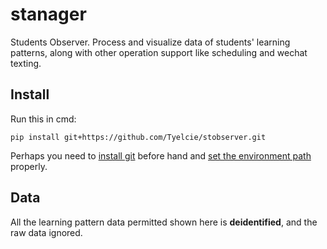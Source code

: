 # stanager
Students Observer. Process and visualize data of students' learning patterns, along with other operation support like scheduling and wechat texting.

## Install

Run this in cmd:

```{python}
pip install git+https://github.com/Tyelcie/stobserver.git
```

Perhaps you need to [install git](https://git-scm.com/downloads) before hand and [set the environment path](https://helpdeskgeek.com/windows-10/add-windows-path-environment-variable/) properly.

## Data

All the learning pattern data permitted shown here is **deidentified**, and the raw data ignored.
